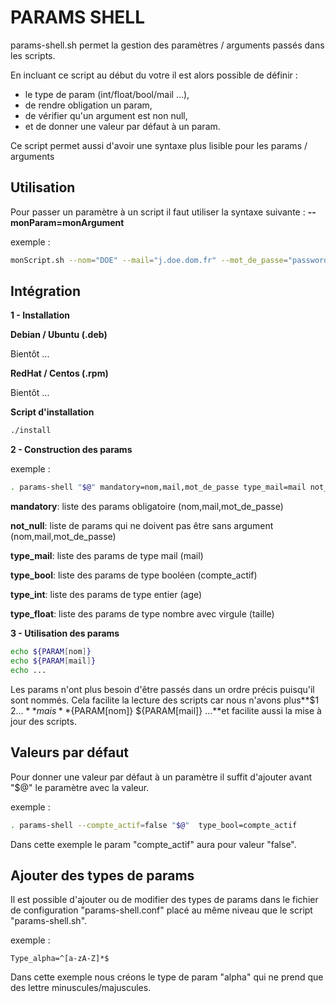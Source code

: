 # PARAMS SHELL

params-shell.sh permet la gestion des paramètres / arguments passés dans les scripts.

En incluant ce script au début du votre il est alors possible de définir :

 - le type de param (int/float/bool/mail ...),
 - de rendre obligation un param,
 - de vérifier qu'un argument est non null,
 - et de donner une valeur par défaut à un param.

Ce script permet aussi d'avoir une syntaxe plus lisible pour les params / arguments

## Utilisation

Pour passer un paramètre à un script il faut utiliser la syntaxe suivante : **--monParam=monArgument**

exemple :

```bash
monScript.sh --nom="DOE" --mail="j.doe.dom.fr" --mot_de_passe="password" --age=42 --taille="1.92" --compte_actif="true"
```

## Intégration

**1 - Installation**

**Debian / Ubuntu (.deb)**

Bientôt ...

**RedHat / Centos (.rpm)**

Bientôt ...

**Script d'installation**

```Bash
./install
```

**2 - Construction des params**

exemple :

```bash
. params-shell "$@" mandatory=nom,mail,mot_de_passe type_mail=mail not_null=nom,mail,mot_de_passe type_bool=compte_actif type_int=age type_float=taille
```

**mandatory**: liste des params obligatoire (nom,mail,mot_de_passe)

**not_null**: liste de params qui ne doivent pas être sans argument (nom,mail,mot_de_passe)

**type_mail**: liste des params de type mail (mail)

**type_bool**: liste des params de type booléen (compte_actif)

**type_int**: liste des params de type entier (age)

**type_float**: liste des params de type nombre avec virgule (taille)

**3 - Utilisation des params**

```bash
echo ${PARAM[nom]}
echo ${PARAM[mail]}
echo ...
```

Les params n'ont plus besoin d'être passés dans un ordre précis puisqu'il sont nommés. Cela facilite la lecture des scripts car nous n'avons plus**$1 $2 ...**mais **${PARAM[nom]} ${PARAM[mail]} ...**et facilite aussi la mise à jour des scripts.

## Valeurs par défaut

Pour donner une valeur par défaut à un paramètre il suffit d'ajouter avant "$@" le paramètre avec la valeur.

exemple :

```bash
. params-shell --compte_actif=false "$@"  type_bool=compte_actif
```

Dans cette exemple le param "compte_actif" aura pour valeur "false".

## Ajouter des types de params

Il est possible d'ajouter ou de modifier des types de params dans le fichier de configuration "params-shell.conf" placé au même niveau que le script "params-shell.sh".

exemple :

```
Type_alpha=^[a-zA-Z]*$
```

Dans cette exemple nous créons le type de param "alpha" qui ne prend que des lettre minuscules/majuscules.


